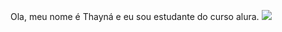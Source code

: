 Ola, meu nome é Thayná e eu sou estudante do curso alura.
![](https://media.tenor.com/jWcZxjoan_IAAAAC/phone-line-sleep.gif)
